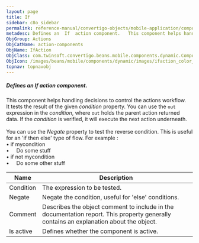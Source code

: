 ```yaml
---
layout: page
title: If
sidebar: c8o_sidebar
permalink: reference-manual/convertigo-objects/mobile-application/components/action-components/if/
metadesc: Defines an  If  action component.   This component helps handling decisions to control the actions workflow. It tests the result of the given  conditi
ObjGroup: Actions
ObjCatName: action-components
ObjName: IfAction
ObjClass: com.twinsoft.convertigo.beans.mobile.components.dynamic.ComponentManager$1
ObjIcon: /images/beans/mobile/components/dynamic/images/ifaction_color_32x32.png
topnav: topnavobj
---
```

##### Defines an <i>If</i> action component. <br/>

 This component helps handling decisions to control the actions workflow.<br/>
It tests the result of the given <i>condition</i> property. You can use the <code>out</code> expression in the <i>condition</i>, where <code>out</code> holds the parent action returned data. If the <i>condition</i> is verified, it will execute the next action underneath.<br/>
<br/>
You can use the <i>Negate</i> property to test the reverse condition. This is useful for an 'if then else' type of flow. For example :<br/>
 • if mycondition<br/>
 • &nbsp;&nbsp;&nbsp;&nbsp;Do some stuff<br/>
 • if not mycondition<br/>
 • &nbsp;&nbsp;&nbsp;&nbsp;Do some other stuff

Name | Description 
--- | ---
Condition | The expression to be tested.
Negate | Negate the condition, useful for 'else' conditions.
Comment | Describes the object comment to include in the documentation report.  This property generally contains an explanation about the object. 
Is active | Defines whether the component is active. 

